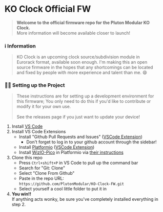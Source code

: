 # KO Clock Official FW

> **Welcome to the official firmware repo for the Pluton Modular KO Clock.**<br> More information will become available closer to launch!


### ℹ️ Information

> KO Clock is an upcoming clock source/subdivision module in Eurorack format, available soon enough. I'm making this an open source firmware in the hopes that any shortcomings can be located and fixed by people with more experience and talent than me. :smile:

### 👨‍💻️ Setting up the Project

> These instructions are for setting up a development environment for this firmware; You only need to do this if you'd like to contribute or modify it for your own use. <br><br>
See the releases page if you just want to update your device!

1. Install [VS Code](https://code.visualstudio.com/)
2. Install VS Code Extensions
    - Install "Github Pull Requests and Issues" ([VSCode Extension](https://marketplace.visualstudio.com/items?itemName=GitHub.vscode-pull-request-github))
        - Don't forget to log in to your github account through the sidebar!
    - Install [Platformio](https://platformio.org/install/ide?install=vscode) ([VSCode Extension](https://marketplace.visualstudio.com/items?itemName=platformio.platformio-ide))
    - Install [WizIO-Pico](https://github.com/Wiz-IO/wizio-pico) in Platformio via [their instructions](https://github.com/Wiz-IO/wizio-pico#install-platform)
3. Clone this repo
    - Press ```Ctrl+shift+P``` in VS Code to pull up the command bar
    - Search for "Git: Clone"
    - Select "Clone From Github"
    - Paste in the repo URL:  
    ```https://github.com/PlutonModular/KO-Clock-FW.git```
    - Select yourself a cool little folder to put it in
4. **You win!!**  
    If anything acts wonky, be sure you've completely installed everything in step 2.